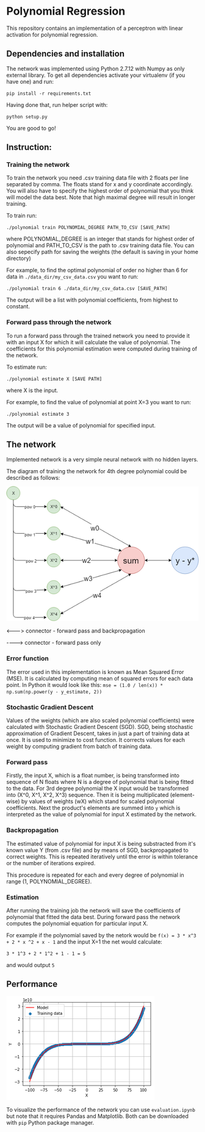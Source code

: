 # Polynomial Regression
This repository contains an implementation of a perceptron with linear activation for polynomial regression.


## Dependencies and installation
The network was implemented using Python 2.7.12 with Numpy as only external library. To get all dependencies activate your virtualenv (if you have one) and run:
```
pip install -r requirements.txt
```
Having done that, run helper script with:
```
python setup.py
```
You are good to go!


## Instruction:
### Training the network
To train the network you need .csv training data file with 2 floats per line separated by comma. The floats stand for x and y coordinate accordingly. You will also have to specify the highest order of polynomial that you think will model the data best. Note that high maximal degree will result in longer training.

To train run:
```
./polynomial train POLYNOMIAL_DEGREE PATH_TO_CSV [SAVE_PATH]
```
where POLYNOMIAL_DEGREE is an integer that stands for highest order of polynomial and PATH_TO_CSV is the path to .csv training data file. You can also sepecify path for saving the weights (the default is saving in your home directory)

For example, to find the optimal polynomial of order no higher than 6 for data in ```./data_dir/my_csv_data.csv``` you want to run:
```
./polynomial train 6 ./data_dir/my_csv_data.csv [SAVE_PATH]
```
The output will be a list with polynomial coefficients, from highest to constant.

### Forward pass through the network
To run a forward pass through the trained network you need to provide it with an input X for which it will calculate the value of polynomial. The coefficients for this polynomial estimation were computed during training of the network.

To estimate run:
```
./polynomial estimate X [SAVE PATH]
```
where X is the input.

For example, to find the value of polynomial at point X=3 you want to run:
```
./polynomial estimate 3
```
The output will be a value of polynomial for specified input.

## The network
Implemented network is a very simple neural network with no hidden layers.

The diagram of training the network for 4th degree polynomial could be described as follows:

![alt text](https://github.com/jakubkarczewski/PolynomialRegression/blob/master/pics/net.png)

<---> connector - forward pass and backpropagation

----> connector - forward pass only


### Error function 
The error used in this implementation is known as Mean Squared Error (MSE). It is calculated by computing mean of squared errors for each data point. In Python it would look like this: ```mse = (1.0 / len(x)) * np.sum(np.power(y - y_estimate, 2)) ```

### Stochastic Gradient Descent
Values of the weights (which are also scaled polynomial coefficients) were calculated with Stochastic Gradient Descent (SGD). SGD, being stochastic approximation of Gradient Descent, takes in just a part of training data at once. It is used to minimize to cost function. It corrects values for each weight by computing gradient from batch of training data.
### Forward pass
Firstly, the input X, which is a float number, is being transformed into sequence of N floats where N is a degree of polynomial that is being fitted to the data. For 3rd degree polynomial the X input would be transformed into (X^0, X^1, X^2, X^3) sequence.
Then it is being multiplicated (element-wise) by values of weights (wX) which stand for scaled polynomial coefficients. Next the product's elements are summed into ```y``` which is interpreted as the value of polynomial for input X estimated by the network.

### Backpropagation
The estimated value of polynomial for input X is being substracted from it's known value Y (from .csv file) and by means of SGD, backpropagated to correct weights. This is repeated iteratively until the error is within tolerance or the number of iterations expired.

This procedure is repeated for each and every degree of polynomial in range (1, POLYNOMIAL_DEGREE).

### Estimation
After running the training job the network will save the coefficients of polynomial that fitted the data best. During forward pass the network computes the polynomial equation for particular input X.

For example if the polynomial saved by the netork would be ```f(x) = 3 * x^3 + 2 * x ^2 + x - 1``` and the input X=1 the net would calculate:
```
3 * 1^3 + 2 * 1^2 + 1 - 1 = 5 
```
and would output ```5```

## Performance
![alt text](https://github.com/jakubkarczewski/PolynomialRegression/blob/master/pics/performance.png)

To visualize the performance of the network you can use ```evaluation.ipynb``` but note that it requires Pandas and Matplotlib. Both can be downloaded with ```pip``` Python package manager.


